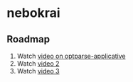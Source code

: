 # nebokrai

## Roadmap

1. Watch [video on optparse-applicative](https://www.youtube.com/watch?v=mS186vrNleE)
2. Watch [video 2](https://www.youtube.com/watch?v=RtYWKG_zZrM)
3. Watch [video 3](https://www.youtube.com/watch?v=KkXe8gSkbuc)
